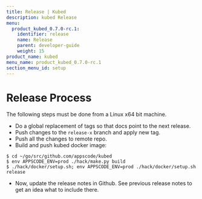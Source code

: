 ```yaml
---
title: Release | Kubed
description: kubed Release
menu:
  product_kubed_0.7.0-rc.1:
    identifier: release
    name: Release
    parent: developer-guide
    weight: 15
product_name: kubed
menu_name: product_kubed_0.7.0-rc.1
section_menu_id: setup
---
```


# Release Process

The following steps must be done from a Linux x64 bit machine.

- Do a global replacement of tags so that docs point to the next release.
- Push changes to the `release-x` branch and apply new tag.
- Push all the changes to remote repo.
- Build and push kubed docker image:
```console
$ cd ~/go/src/github.com/appscode/kubed
$ env APPSCODE_ENV=prod ./hack/make.py build
$ ./hack/docker/setup.sh; env APPSCODE_ENV=prod ./hack/docker/setup.sh release
```

- Now, update the release notes in Github. See previous release notes to get an idea what to include there.
